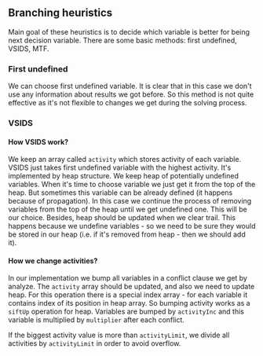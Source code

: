 ## Branching heuristics

Main goal of these heuristics is to decide which variable is better
for being next decision variable. There are some basic methods: 
first undefined, VSIDS, MTF.

### First undefined

We can choose first undefined variable. It is clear that in this case
we don't use any information about results we got before. So this method
is not quite effective as it's not flexible to changes we get during
the solving process.

### VSIDS

#### How VSIDS work?

We keep an array called `activity` which stores activity of each 
variable. VSIDS just takes first undefined variable with the 
highest activity. It's implemented by heap structure. We keep 
heap of potentially undefined variables. When it's time to choose 
variable we just get it from the top of the heap. But sometimes this 
variable can be already defined (it happens because of propagation). 
In this case we continue the process of removing variables from the
top of the heap until we get undefined one. This will be our choice.
Besides, heap should be updated when we clear trail. This happens 
because we undefine variables - so we need to be sure they would 
be stored in our heap (i.e. if it's removed from heap - then we should add it).

#### How we change activities?

In our implementation we bump all variables in a conflict clause
we get by analyze. The `activity` array should be updated, and 
also we need to update heap. For this operation there is a special
index array - for each variable it contains index of its position
in heap array. So bumping activity works as a `siftUp` operation
for heap. Variables are bumped by `activityInc` and this variable
is multiplied by `multiplier` after each conflict.

If the biggest activity value is more than `activityLimit`, we divide
all activities by `activityLimit` in order to avoid overflow.
